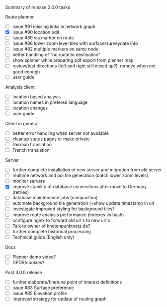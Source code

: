 Summary of release 3.0.0 tasks

Route planner
- [ ] issue #91 missing links in network graph
- [x] issue #90 location edit
- [ ] issue #89 via marker on route
- [ ] issue #86 lower zoom level tiles with surface/surveydate info
- [ ] issue #82 multiple markers on same node
- [ ] better handling of "no route to destination"
- [ ] show spinner while preparing pdf export from planner map
- [ ] review/test directions (left and right still mixed up?), remove when not good enough
- [ ] user guide

Analysis client
- [ ] location based analysis
- [ ] location names in prefered language
- [ ] location changes
- [ ] user guide

Client in general
- [ ] better error handling when server not available
- [ ] cleanup status pages or make private
- [ ] German translation
- [ ] French translation

Server
- [ ] further complete installation of new server and migration from old server
- [ ] realtime network and poi tile generation (batch lower zoom levels)
- [ ] monitor servers
- [x] improve stability of database connections after move to Germany (retries)
- [ ] database maintenance jobs (compaction)
- [ ] automate background tile generation (+show update timestamp in ui)
- [ ] investigate improved styling for background tiles?
- [ ] improve route analysis performance (indexes vs hash)
- [ ] configure nginx to forward old url's to new url's
- [ ] Talk to owner of knotenpunktnetz.de?
- [ ] further complete historical processing
- [ ] Technical guide (English only)

Docs
- [ ] Planner demo video?
- [ ] GPDR/cookies?

Post 3.0.0 release
- [ ] further elaborate/finetune point of interest definitions
- [ ] issue #83 Surface preference
- [ ] issue #85 Elevation profile
- [ ] improved strategy for update of routing graph
